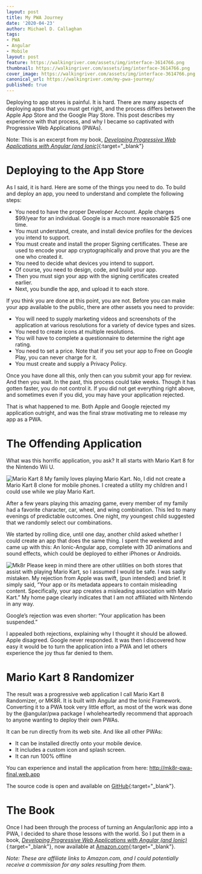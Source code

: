 ```yaml
---
layout: post
title: My PWA Journey
date: '2020-04-23'
author: Michael D. Callaghan
tags: 
- PWA 
- Angular
- Mobile
layout: post
feature: https://walkingriver.com/assets/img/interface-3614766.png
thumbnail: https://walkingriver.com/assets/img/interface-3614766.png
cover_image: https://walkingriver.com/assets/img/interface-3614766.png
canonical_url: https://walkingriver.com/my-pwa-journey/
published: true
---
```


Deploying to app stores is painful. It is hard. There are many aspects of deploying apps that you must get right, and the process differs between the Apple App Store and the Google Play Store. This post describes my experience with that process, and why I became so captivated with Progressive Web Applications (PWAs). 

<!--more-->

Note: This is an excerpt from my book, [_Developing Progressive Web Applications with Angular (and Ionic)_](https://amzn.to/2x2fm1v){:target="_blank"}

# Deploying to the App Store
As I said, it is hard. Here are some of the things you need to do. To build and deploy an app, you need to understand and complete the following steps: 
- You need to have the proper Developer Account. Apple charges $99/year for an individual. Google is a much more reasonable $25 one time. 
- You must understand, create, and install device profiles for the devices you intend to support. 
- You must create and install the proper Signing certificates. These are used to encode your app cryptographically and prove that you are the one who created it. 
- You need to decide what devices you intend to support.  
- Of course, you need to design, code, and build your app. 
- Then you must sign your app with the signing certificates created earlier. 
- Next, you bundle the app, and upload it to each store. 

If you think you are done at this point, you are not. Before you can make your app available to the public, there are other assets you need to provide: 
- You will need to supply marketing videos and screenshots of the application at various resolutions for a variety of device types and sizes. 
- You need to create icons at multiple resolutions. 
- You will have to complete a questionnaire to determine the right age rating. 
- You need to set a price. Note that if you set your app to Free on Google Play, you can never charge for it.  
- You must create and supply a Privacy Policy. 

Once you have done all this, only then can you submit your app for review. And then you wait. In the past, this process could take weeks. Though it has gotten faster, you do not control it. If you did not get everything right above, and sometimes even if you did, you may have your application rejected. 

That is what happened to me. Both Apple and Google rejected my application outright, and was the final straw motivating me to release my app as a PWA.  

# The Offending Application 
What was this horrific application, you ask? It all starts with Mario Kart 8 for the Nintendo Wii U. 
 
 ![Mario Kart 8](https://walkingriver.com/assets/img/2020-04-23-13-53-21.png)
My family loves playing Mario Kart. No, I did not create a Mario Kart 8 clone for mobile phones. I created a utility my children and I could use while we play Mario Kart.  

After a few years playing this amazing game, every member of my family had a favorite character, car, wheel, and wing combination. This led to many evenings of predictable outcomes. One night, my youngest child suggested that we randomly select our combinations.  

We started by rolling dice, until one day, another child asked whether I could create an app that does the same thing. I spent the weekend and came up with this: An Ionic-Angular app, complete with 3D animations and sound effects, which could be deployed to either iPhones or Androids. 

![Mk8r](https://walkingriver.com/assets/img/2020-04-23-13-54-22.png)
Please keep in mind there are other utilities on both stores that assist with playing Mario Kart, so I assumed I would be safe. I was sadly mistaken. My rejection from Apple was swift, (pun intended) and brief. It simply said, “Your app or its metadata appears to contain misleading content. Specifically, your app creates a misleading association with Mario Kart.” My home page clearly indicates that I am not affiliated with Nintendo in any way.  

Google’s rejection was even shorter: “Your application has been suspended.” 

I appealed both rejections, explaining why I thought it should be allowed. Apple disagreed. Google never responded. 
It was then I discovered how easy it would be to turn the application into a PWA and let others experience the joy thus far denied to them. 

# Mario Kart 8 Randomizer 
The result was a progressive web application I call Mario Kart 8 Randomizer, or MK8R. It is built with Angular and the Ionic Framework. Converting it to a PWA took very little effort, as most of the work was done by the @angular/pwa package I wholeheartedly recommend that approach to anyone wanting to deploy their own PWAs.

It can be run directly from its web site. And like all other PWAs:

- It can be installed directly onto your mobile device.
- It includes a custom icon and splash screen.
- It can run 100% offline

You can experience and install the application from here: http://mk8r-pwa-final.web.app

The source code is open and available on [GitHub](https://github.com/walkingriver/mk8r-pwa){:target="_blank"}. 

# The Book
Once I had been through the process of turning an Angular/Ionic app into a PWA, I decided to share those lessons with the world. So I put them in a book, [_Developing Progressive Web Applications with Angular (and Ionic)_](https://amzn.to/2x2fm1v){:target="_blank"}, now available at [Amazon.com](https://amzn.to/2x2fm1v){:target="_blank"}.

_Note: These are affiliate links to Amazon.com, and I could potentially receive a commission for any sales resulting from them._
